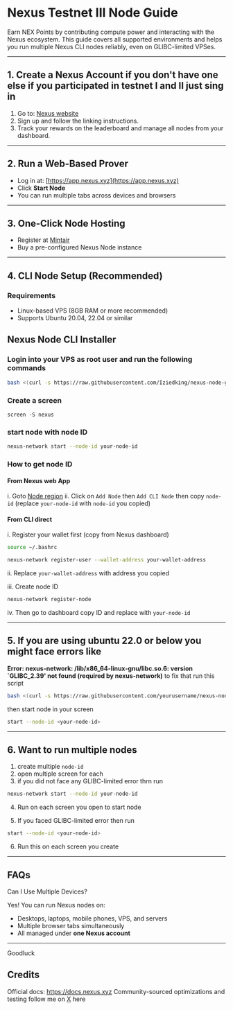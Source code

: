 #  Nexus Testnet III Node Guide

Earn NEX Points by contributing compute power and interacting with the Nexus ecosystem. This guide covers all supported environments and helps you run multiple Nexus CLI nodes reliably, even on GLIBC-limited VPSes.

---


##  1. Create a Nexus Account if you don't have one else if you participated in testnet I and II just sing in 

1. Go to: [Nexus website](https://app.nexus.xyz)
2. Sign up and follow the linking instructions.
3. Track your rewards on the leaderboard and manage all nodes from your dashboard.

---

## 2. Run a Web-Based Prover

- Log in at: [https://app.nexus.xyz](https://app.nexus.xyz)
- Click **Start Node**
- You can run multiple tabs across devices and browsers

---

## 3. One-Click Node Hosting

- Register at [Mintair](https://mintair.xyz)
- Buy a pre-configured Nexus Node instance

---

##  4. CLI Node Setup (Recommended)

### Requirements

- Linux-based VPS (8GB RAM or more recommended)
- Supports Ubuntu 20.04, 22.04 or similar


##  Nexus Node CLI Installer

### Login into your VPS as root user and run the following commands

```bash
bash <(curl -s https://raw.githubusercontent.com/Iziedking/nexus-node-guide/main/install.sh)
```
### Create a screen
```bas
screen -S nexus
```
### start node with node ID
```bash
nexus-network start --node-id your-node-id
```
### How to get node ID
#### From Nexus web App
i. Goto [Node region](https://app.nexus.xyz/nodes)
ii. Click on ``Add Node`` then ``Add CLI Node`` then copy ``node-id`` (replace ``your-node-id`` with ``node-id`` you copied)
#### From CLI direct
i. Register your wallet first (copy from Nexus dashboard)
```bash
source ~/.bashrc

nexus-network register-user --wallet-address your-wallet-address
```
ii. Replace ``your-wallet-address`` with address you copied

iii. Create node ID
```bash
nexus-network register-node
```
iv. Then go to dashboard copy ID and replace with ``your-node-id``

---
## 5. If you are using ubuntu 22.0 or below you might face errors like 
**Error: nexus-network: /lib/x86_64-linux-gnu/libc.so.6: version `GLIBC_2.39' not found (required by nexus-network)**
to fix that run this script
```bash
bash <(curl -s https://raw.githubusercontent.com/yourusername/nexus-node-guide/main/scripts/run-nexus.sh)
```
then start node in your screen
```bash
start --node-id <your-node-id>
```
---
## 6. Want to run multiple nodes 
1. create multiple ``node-id``
2. open multiple screen for each
3. if you did not face any GLIBC-limited error thrn run
```bash
nexus-network start --node-id your-node-id
```
4. Run on each screen you open to start node
   
5. If you faced GLIBC-limited error then run
```bash
start --node-id <your-node-id>
```
6. Run this on each screen you create
---

## **FAQs** 
Can I Use Multiple Devices?

Yes! You can run Nexus nodes on:

- Desktops, laptops, mobile phones, VPS, and servers
- Multiple browser tabs simultaneously
- All managed under **one Nexus account**

---
Goodluck

## Credits
Official docs: https://docs.nexus.xyz
Community-sourced optimizations and testing
follow me on [X](https://x.com/Iziedking) here
